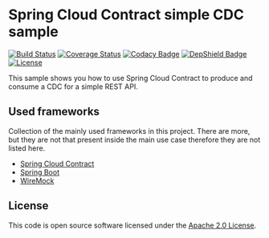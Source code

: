 # Spring Cloud Contract simple CDC sample
[![Build Status](https://travis-ci.org/ingogriebsch/sample-spring-cloud-contract-simple-rest-cdc.svg?branch=master)](https://travis-ci.org/ingogriebsch/sample-spring-cloud-contract-simple-rest-cdc)
[![Coverage Status](https://coveralls.io/repos/github/ingogriebsch/sample-spring-cloud-contract-simple-rest-cdc/badge.svg?branch=master)](https://coveralls.io/github/ingogriebsch/sample-spring-cloud-contract-simple-rest-cdc?branch=master)
[![Codacy Badge](https://api.codacy.com/project/badge/Grade/041994e8fac04ab0934356e0b48a1234)](https://www.codacy.com/app/ingo.griebsch/sample-spring-cloud-contract-simple-rest-cdc?utm_source=github.com&utm_medium=referral&utm_content=ingogriebsch/sample-spring-cloud-contract-simple-rest-cdc&utm_campaign=Badge_Grade)
[![DepShield Badge](https://depshield.sonatype.org/badges/ingogriebsch/sample-spring-cloud-contract-simple-rest-cdc/depshield.svg)](https://depshield.github.io)
[![License](http://img.shields.io/:license-apache-blue.svg)](http://www.apache.org/licenses/LICENSE-2.0.html)

This sample shows you how to use Spring Cloud Contract to produce and consume a CDC for a simple REST API.

## Used frameworks
Collection of the mainly used frameworks in this project. There are more, but they are not that present inside the main use case therefore they are not listed here.

*   [Spring Cloud Contract](https://cloud.spring.io/spring-cloud-static/spring-cloud-contract/1.2.6.RELEASE/single/spring-cloud-contract.html)
*   [Spring Boot](https://docs.spring.io/spring-boot/docs/1.5.10.RELEASE/reference/htmlsingle/)
*   [WireMock](http://wiremock.org/)

## License
This code is open source software licensed under the [Apache 2.0 License](https://www.apache.org/licenses/LICENSE-2.0.html).
